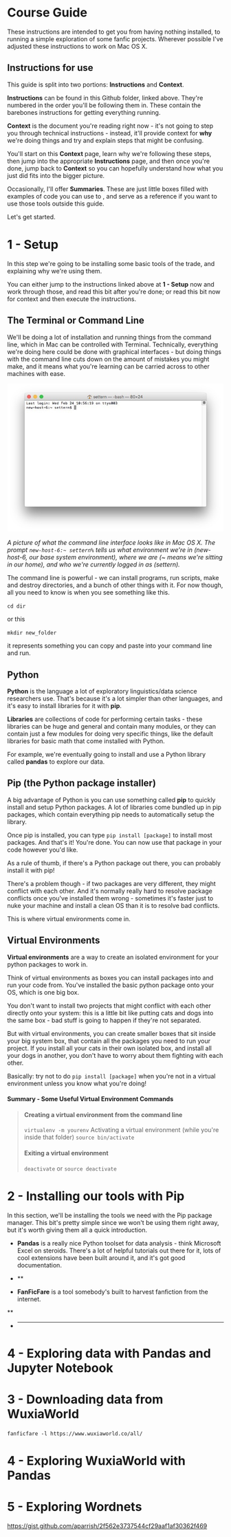 # Course Guide

These instructions are intended to get you from having nothing installed, to running a simple exploration of some fanfic projects. Wherever possible I've adjusted these instructions to work on Mac OS X.

## Instructions for use

This guide is split into two portions: **Instructions** and **Context**.

**Instructions** can be found in this Github folder, linked above. They're numbered in the order you'll be following them in. These contain the barebones instructions for getting everything running.

**Context** is the document you're reading right now - it's not going to step you through technical instructions - instead, it'll provide context for **why** we're doing things and try and explain steps that might be confusing.

You'll start on this **Context** page, learn why we're following these steps, then jump into the appropriate **Instructions** page, and then once you're done, jump back to **Context** so you can hopefully understand how what you just did fits into the bigger picture.

Occasionally, I'll offer **Summaries**. These are just little boxes filled with examples of code you can use to , and serve as a reference if you want to use those tools outside this guide.

Let's get started.

# 1 - Setup

In this step we're going to be installing some basic tools of the trade, and explaining why we're using them.

You can either jump to the instructions linked above at **1 - Setup** now and work through those, and read this bit after you're done; or read this bit now for context and then execute the instructions.

## The Terminal or Command Line

We'll be doing a lot of installation and running things from the command line, which in Mac can be controlled with Terminal. Technically, everything we're doing here could be done with graphical interfaces - but doing things with the command line cuts down on the amount of mistakes you might make, and it means what you're learning can be carried across to other machines with ease.

 ![./Images/terminal.jpg](./Images/terminal.jpg)

*A picture of what the command line interface looks like in Mac OS X. The prompt `new-host-6:~ settern%` tells us what environment we're in (new-host-6, our base system environment), where we are (~ means we're sitting in our home), and who we're currently logged in as (settern).*

The command line is powerful - we can install programs, run scripts, make and destroy directories, and a bunch of other things with it. For now though, all you need to know is when you see something like this.

`cd dir`

or this

`mkdir new_folder`

it represents something you can copy and paste into your command line and run.

## Python

**Python** is the language a lot of exploratory linguistics/data science researchers use. That's because it's a lot simpler than other languages, and it's easy to install libraries for it with **pip**.

**Libraries** are collections of code for performing certain tasks - these libraries can be huge and general and contain many modules, or they can contain just a few modules for doing very specific things, like the default libraries for basic math that come installed with Python.

For example, we're eventually going to install and use a Python library called **pandas** to explore our data.  

## Pip (the Python package installer)

A big advantage of Python is you can use something called **pip** to quickly install and setup Python packages. A lot of libraries come bundled up in pip packages, which contain everything pip needs to automatically setup the library.

 Once pip is installed, you can type `pip install [package]` to install most packages. And that's it! You're done. You can now use that package in your code however you'd like.

As a rule of thumb, if there's a Python package out there, you can probably install it with pip!

There's a problem though - if two packages are very different, they might conflict with each other. And it's normally really hard to resolve package conflicts once you've installed them wrong - sometimes it's faster just to nuke your machine and install a clean OS than it is to resolve bad conflicts.

This is where virtual environments come in.

## Virtual Environments

**Virtual environments** are a way to create an isolated environment for your python packages to work in.

Think of virtual environments as boxes you can install packages into and run your code from. You've installed the basic python package onto your OS, which is one big box.

You don't want to install two projects that might conflict with each other directly onto your system: this is a little bit like putting cats and dogs into the same box - bad stuff is going to happen if they're not separated.

But with virtual environments, you can create smaller boxes that sit inside your big system box, that contain all the packages you need to run your project. If you install all your cats in their own isolated box, and install all your dogs in another, you don't have to worry about them fighting with each other.

Basically: try not to do `pip install [package]` when you're not in a virtual environment unless you know what you're doing!

#### Summary - Some Useful Virtual Environment Commands

> #### Creating a virtual environment from the command line
> `virtualenv -m yourenv`
> Activating a virtual environment (while you're inside that folder)
> `source bin/activate`
> #### Exiting a virtual environment
> `deactivate` or `source deactivate`

# 2 - Installing our tools with Pip

In this section, we'll be installing the tools we need with the Pip package manager. This bit's pretty simple since we won't be using them right away, but it's worth giving them all a quick introduction.

- **Pandas** is a really nice Python toolset for data analysis - think Microsoft Excel on steroids. There's a lot of helpful tutorials out there for it, lots of cool extensions have been built around it, and it's got good documentation.

- **

- **FanFicFare** is a tool somebody's built to harvest fanfiction from the internet.

**
- ****


# 4 - Exploring data with Pandas and Jupyter Notebook

# 3 - Downloading data from WuxiaWorld

`fanficfare -l https://www.wuxiaworld.co/all/`

# 4 - Exploring WuxiaWorld with Pandas

# 5 - Exploring Wordnets

https://gist.github.com/aparrish/2f562e3737544cf29aaf1af30362f469
